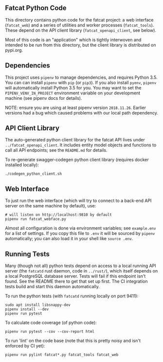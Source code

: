 
## Fatcat Python Code

This directory contains python code for the fatcat project: a web interface
(`fatcat_web`) and a series of utilities and worker processes (`fatcat_tools`).
These depend on the API client library (`fatcat_openapi_client`, see below).

Most of this code is an "application" which is tightly interwoven and intended
to be run from this directory, but the client library is distributed on
pypi.org.

## Dependencies

This project uses `pipenv` to manage dependencies, and requires Python 3.5. 
You can can install `pipenv` with `pip` (or `pip3`). If you also install
`pyenv`, `pipenv` will automatically install Python 3.5 for you. You may want
to set the `PIPENV_VENV_IN_PROJECT` environment variable on your development
machine (see pipenv docs for details).

NOTE: ensure you are using at least pipenv version `2018.11.26`. Earlier
versions had a bug which caused problems with our local path dependency.

## API Client Library

The auto-generated python client library for the fatcat API lives under
`../fatcat_openapi_client`. It includes entity model objects and functions to call all
API endpoints; see the `README.md` for details.

To re-generate swagger-codegen python client library (requires docker installed
locally):

    ./codegen_python_client.sh

## Web Interface

To just run the web interface (which will try to connect to a back-end API
server on the same machine by default), use:

    # will listen on http://localhost:9810 by default
    pipenv run fatcat_webface.py

Almost all configuration is done via environment variables; see `example.env`
for a list of settings. If you copy this file to `.env` it will be sourced by
`pipenv` automatically; you can also load it in your shell like `source .env`.

## Running Tests

Many (though not all) python tests depend on access to a local running API
server (the `fatcatd` rust daemon, code in `../rust/`), which itself depends on
a local PostgreSQL database server. Tests will fail if this endpoint isn't
found. See the README there to get that set up first. The CI integration tests
build and start this daemon automatically.

To run the python tests (with `fatcatd` running locally on port 9411):

    sudo apt install libsnappy-dev
    pipenv install --dev
    pipenv run pytest

To calculate code coverage (of python code):

    pipenv run pytest --cov --cov-report html

To run 'lint' on the code base (note that this is pretty noisy and isn't
enforced by CI yet):

    pipenv run pylint fatcat*.py fatcat_tools fatcat_web

